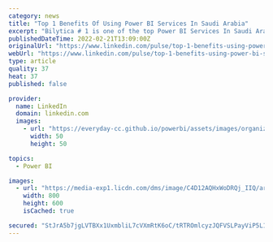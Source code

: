 ```yaml
---
category: news
title: "Top 1 Benefits Of Using Power BI Services In Saudi Arabia"
excerpt: "Bilytica # 1 is one of the top Power BI Services In Saudi Arabia Business insight is the critical part of the drive to be light-footed, serious, and powerful. As organizations develop, it turns out to be undeniably challenging to oversee information being created routinely."
publishedDateTime: 2022-02-21T13:09:00Z
originalUrl: "https://www.linkedin.com/pulse/top-1-benefits-using-power-bi-services-saudi-arabia-haider-aly"
webUrl: "https://www.linkedin.com/pulse/top-1-benefits-using-power-bi-services-saudi-arabia-haider-aly"
type: article
quality: 37
heat: 37
published: false

provider:
  name: LinkedIn
  domain: linkedin.com
  images:
    - url: "https://everyday-cc.github.io/powerbi/assets/images/organizations/linkedin.com-50x50.jpg"
      width: 50
      height: 50

topics:
  - Power BI

images:
  - url: "https://media-exp1.licdn.com/dms/image/C4D12AQHxWoDRQj_IIQ/article-cover_image-shrink_600_2000/0/1645447804778?e=1651104000&v=beta&t=HPwNwtcRDmH13FCodn84m6u1nsEXCrILDhxZ8wgt0CI"
    width: 800
    height: 600
    isCached: true

secured: "StJrA5b7jgLVTBXx1UxmbliL7cVXmRtK6oC/tRTROmlcyzJQFVSLPayViP5L1e1yBR+zxo96b/1REqvuHn7XQn/xvUXHw+ztV/jgKl0BoMH2iNhzo7UFm+Yef1CC3NfzN0W2d1qzqBzcoW8E5J45lhpfIHhxFT7oiGPQtncKV2n6nGtE9dgQl71Db1ZH4MkWco0CDzHJjj8OQHO7h1wAHy8uuVr6JiVhuwsCQmSOdEkVcnfwl2lWO9RioWzuGMMLKlwOgaXkYVq9s9fVfHyOhtEYUqQoqg+EEnwIRWm7akY/npPH0SagCR8As703c8N19DvOiRrFRflI38kKpKCdjYsleUoAhaKHGXJEmNl7HHs=;BwJp2BaAG1ZX7j8kXfDmXQ=="
---
```


